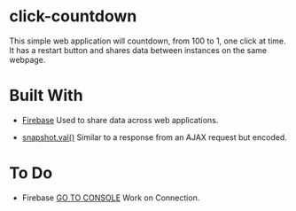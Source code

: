# click-countdown

This simple web application will countdown, from 100 to 1, one click at time. It has a restart button and shares data between instances on the same webpage.

# Built With
* [Firebase](https://firebase.google.com/?authuser=0) Used to share data across web applications.

* [snapshot.val()](https://firebase.google.com/s/results/?q=snapshot.val%28%29&p=%2Fdocs%2Fdatabase%2F) Similar to a response from an  AJAX request but encoded.

# To Do
* Firebase [GO TO CONSOLE](https://firebase.google.com/) Work on Connection.


